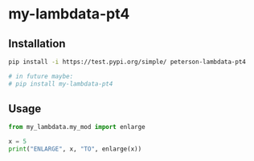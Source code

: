 # my-lambdata-pt4


## Installation


```sh
pip install -i https://test.pypi.org/simple/ peterson-lambdata-pt4

# in future maybe:
# pip install my-lambdata-pt4
```

## Usage

```py
from my_lambdata.my_mod import enlarge

x = 5
print("ENLARGE", x, "TO", enlarge(x))
```

